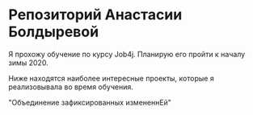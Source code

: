# Репозиторий Анастасии Болдыревой

Я прохожу обучение по курсу Job4j. Планирую его пройти к началу зимы 2020.

Ниже находятся наиболее интересные проекты, которые я реализовывала во время обучения.

"Объединение зафиксированных измененнЕй"